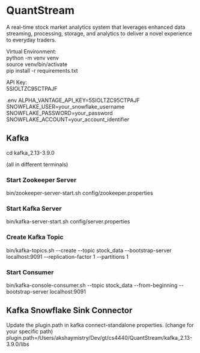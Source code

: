 # QuantStream
A real-time stock market analytics system that leverages enhanced data streaming, processing, storage, and analytics to deliver a novel experience to everyday traders. 


Virtual Environment:  
python -m venv venv  
source venv/bin/activate  
pip install -r requirements.txt  


API Key:  
5SIOLTZC95CTPAJF

.env 
ALPHA_VANTAGE_API_KEY=5SIOLTZC95CTPAJF
SNOWFLAKE_USER=your_snowflake_username
SNOWFLAKE_PASSWORD=your_password
SNOWFLAKE_ACCOUNT=your_account_identifier

## Kafka
cd kafka_2.13-3.9.0  

(all in different terminals)

### Start Zookeeper Server
bin/zookeeper-server-start.sh config/zookeeper.properties  

### Start Kafka Server
bin/kafka-server-start.sh config/server.properties  

### Create Kafka Topic
bin/kafka-topics.sh --create --topic stock_data --bootstrap-server localhost:9091 --replication-factor 1 --partitions 1

### Start Consumer
bin/kafka-console-consumer.sh --topic stock_data --from-beginning --bootstrap-server localhost:9091

## Kafka Snowflake Sink Connector

Update the plugin.path in kafka connect-standalone properties.
(change for your specific path)
plugin.path=/Users/akshaymistry/Dev/gt/cs4440/QuantStream/kafka_2.13-3.9.0/libs





